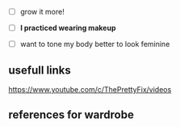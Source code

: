  - [ ] grow it more!

 - [ ] **I practiced wearing makeup**

 - [ ] want to tone my body better to look feminine



## usefull links
https://www.youtube.com/c/ThePrettyFix/videos

## references for wardrobe